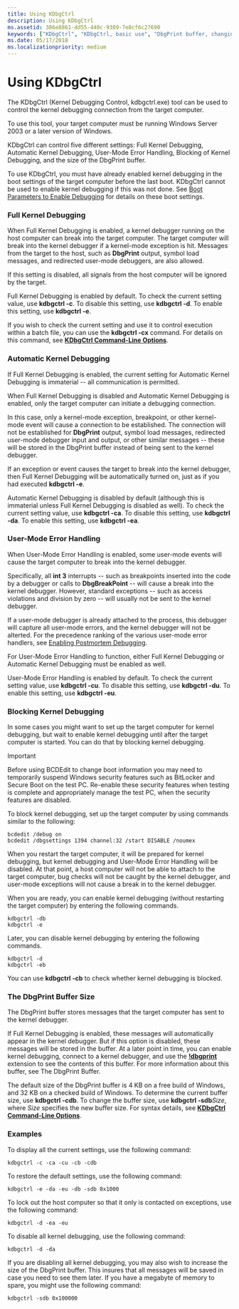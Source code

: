 ```yaml
---
title: Using KDbgCtrl
description: Using KDbgCtrl
ms.assetid: 386e8861-dd55-440c-9309-7e8cf6c27690
keywords: ["KDbgCtrl", "KDbgCtrl, basic use", "DbgPrint buffer, changing buffer size", "DbgPrint buffer, KDbgCtrl utility"]
ms.date: 05/17/2018
ms.localizationpriority: medium
---
```


# Using KDbgCtrl


The KDbgCtrl (Kernel Debugging Control, kdbgctrl.exe) tool can be used to control the kernel debugging connection from the target computer.

To use this tool, your target computer must be running Windows Server 2003 or a later version of Windows.

KDbgCtrl can control five different settings: Full Kernel Debugging, Automatic Kernel Debugging, User-Mode Error Handling, Blocking of Kernel Debugging, and the size of the DbgPrint buffer.

To use KDbgCtrl, you must have already enabled kernel debugging in the boot settings of the target computer before the last boot. KDbgCtrl cannot be used to enable kernel debugging if this was not done. See [Boot Parameters to Enable Debugging](https://docs.microsoft.com/windows-hardware/drivers/devtest/boot-parameters-to-enable-debugging) for details on these boot settings.

### <span id="full_kernel_debugging"></span><span id="FULL_KERNEL_DEBUGGING"></span>Full Kernel Debugging

When Full Kernel Debugging is enabled, a kernel debugger running on the host computer can break into the target computer. The target computer will break into the kernel debugger if a kernel-mode exception is hit. Messages from the target to the host, such as **DbgPrint** output, symbol load messages, and redirected user-mode debuggers, are also allowed.

If this setting is disabled, all signals from the host computer will be ignored by the target.

Full Kernel Debugging is enabled by default. To check the current setting value, use **kdbgctrl -c**. To disable this setting, use **kdbgctrl -d**. To enable this setting, use **kdbgctrl -e**.

If you wish to check the current setting and use it to control execution within a batch file, you can use the **kdbgctrl -cx** command. For details on this command, see [**KDbgCtrl Command-Line Options**](kdbgctrl-command-line-options.md).

### <span id="automatic_kernel_debugging"></span><span id="AUTOMATIC_KERNEL_DEBUGGING"></span>Automatic Kernel Debugging

If Full Kernel Debugging is enabled, the current setting for Automatic Kernel Debugging is immaterial -- all communication is permitted.

When Full Kernel Debugging is disabled and Automatic Kernel Debugging is enabled, only the target computer can initiate a debugging connection.

In this case, only a kernel-mode exception, breakpoint, or other kernel-mode event will cause a connection to be established. The connection will not be established for **DbgPrint** output, symbol load messages, redirected user-mode debugger input and output, or other similar messages -- these will be stored in the DbgPrint buffer instead of being sent to the kernel debugger.

If an exception or event causes the target to break into the kernel debugger, then Full Kernel Debugging will be automatically turned on, just as if you had executed **kdbgctrl -e**.

Automatic Kernel Debugging is disabled by default (although this is immaterial unless Full Kernel Debugging is disabled as well). To check the current setting value, use **kdbgctrl -ca**. To disable this setting, use **kdbgctrl -da**. To enable this setting, use **kdbgctrl -ea**.

### <span id="user_mode_error_handling"></span><span id="USER_MODE_ERROR_HANDLING"></span>User-Mode Error Handling

When User-Mode Error Handling is enabled, some user-mode events will cause the target computer to break into the kernel debugger.

Specifically, all **int 3** interrupts -- such as breakpoints inserted into the code by a debugger or calls to **DbgBreakPoint** -- will cause a break into the kernel debugger. However, standard exceptions -- such as access violations and division by zero -- will usually not be sent to the kernel debugger.

If a user-mode debugger is already attached to the process, this debugger will capture all user-mode errors, and the kernel debugger will not be alterted. For the precedence ranking of the various user-mode error handlers, see [Enabling Postmortem Debugging](enabling-postmortem-debugging.md).

For User-Mode Error Handling to function, either Full Kernel Debugging or Automatic Kernel Debugging must be enabled as well.

User-Mode Error Handling is enabled by default. To check the current setting value, use **kdbgctrl -cu**. To disable this setting, use **kdbgctrl -du**. To enable this setting, use **kdbgctrl -eu**.

### <span id="blocking_kernel_debugging"></span><span id="BLOCKING_KERNEL_DEBUGGING"></span>Blocking Kernel Debugging

In some cases you might want to set up the target computer for kernel debugging, but wait to enable kernel debugging until after the target computer is started. You can do that by blocking kernel debugging.

> [!IMPORTANT]
> Before using BCDEdit to change boot information you may need to temporarily suspend Windows security features such as BitLocker and Secure Boot on the test PC.
> Re-enable these security features when testing is complete and appropriately manage the test PC, when the security features are disabled.

To block kernel debugging, set up the target computer by using commands similar to the following:

```console
bcdedit /debug on
bcdedit /dbgsettings 1394 channel:32 /start DISABLE /noumex
```

When you restart the target computer, it will be prepared for kernel debugging, but kernel debugging and User-Mode Error Handling will be disabled. At that point, a host computer will not be able to attach to the target computer, bug checks will not be caught by the kernel debugger, and user-mode exceptions will not cause a break in to the kernel debugger.

When you are ready, you can enable kernel debugging (without restarting the target computer) by entering the following commands.

```console
kdbgctrl -db
kdbgctrl -e
```

Later, you can disable kernel debugging by entering the following commands.

```console
kdbgctrl -d
kdbgctrl -eb
```

You can use **kdbgctrl -cb** to check whether kernel debugging is blocked.

### <span id="the_dbgprint_buffer_size"></span><span id="THE_DBGPRINT_BUFFER_SIZE"></span>The DbgPrint Buffer Size

The DbgPrint buffer stores messages that the target computer has sent to the kernel debugger.

If Full Kernel Debugging is enabled, these messages will automatically appear in the kernel debugger. But if this option is disabled, these messages will be stored in the buffer. At a later point in time, you can enable kernel debugging, connect to a kernel debugger, and use the [**!dbgprint**](-dbgprint.md) extension to see the contents of this buffer. For more information about this buffer, see The DbgPrint Buffer.

The default size of the DbgPrint buffer is 4 KB on a free build of Windows, and 32 KB on a checked build of Windows. To determine the current buffer size, use **kdbgctrl -cdb**. To change the buffer size, use **kdbgctrl -sdb***Size*, where *Size* specifies the new buffer size. For syntax details, see [**KDbgCtrl Command-Line Options**](kdbgctrl-command-line-options.md).

### <span id="examples"></span><span id="EXAMPLES"></span>Examples

To display all the current settings, use the following command:

```console
kdbgctrl -c -ca -cu -cb -cdb 
```

To restore the default settings, use the following command:

```console
kdbgctrl -e -da -eu -db -sdb 0x1000 
```

To lock out the host computer so that it only is contacted on exceptions, use the following command:

```console
kdbgctrl -d -ea -eu 
```

To disable all kernel debugging, use the following command:

```console
kdbgctrl -d -da 
```

If you are disabling all kernel debugging, you may also wish to increase the size of the DbgPrint buffer. This insures that all messages will be saved in case you need to see them later. If you have a megabyte of memory to spare, you might use the following command:

```console
kdbgctrl -sdb 0x100000 
```

 

 





